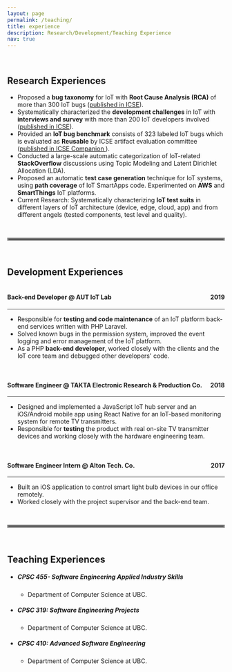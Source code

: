 ```yaml
---
layout: page
permalink: /teaching/
title: experience
description: Research/Development/Teaching Experience
nav: true
---
```

  <br> 
  <h2>Research Experiences</h2>
  <ul>
        <li>Proposed a <b>bug taxonomy</b> for IoT with <b>Root Cause Analysis (RCA)</b> of more than 300 IoT bugs (<a href="https://conf.researchr.org/details/icse-2021/icse-2021-papers/67/IoT-Bugs-and-Development-Challenges">published in ICSE</a>).</li>
        <li>Systematically characterized the <b>development challenges</b> in IoT with <b>interviews and survey</b> with more than 200 IoT developers involved (<a href="https://conf.researchr.org/details/icse-2021/icse-2021-papers/67/IoT-Bugs-and-Development-Challenges">published in ICSE</a>).</li>
        <li>Provided an <b>IoT bug benchmark</b> consists of 323 labeled IoT bugs which is evaluated as <b>Reusable</b> by ICSE artifact evaluation committee (<a href="https://conf.researchr.org/details/icse-2021/icse-2021-Artifact-Evaluation/39/IoT-Bugs-and-Development-Challenges">published in ICSE Companion </a>).</li>
        <li>Conducted a large-scale automatic categorization of IoT-related <b>StackOverflow</b> discussions using Topic Modeling and Latent Dirichlet Allocation (LDA).</li>
        <li>Proposed an automatic <b>test case generation</b> technique for IoT systems, using <b>path coverage</b> of IoT SmartApps code. Experimented on <b>AWS</b> and <b>SmartThings</b> IoT platforms.</li>
        <li>Current Research: Systematically characterizing <b>IoT test suits</b> in different layers of IoT architecture (device, edge, cloud, app) and from different angels (tested components, test level and quality).</li>
  </ul>

<br> 
<hr style="border:3px solid gray">
<br> 

<h2><b>Development Experiences</b></h2>
<h4 style="text-align:left;float:left;">Back-end Developer @ AUT IoT Lab</h4> 
<h4 style="text-align:right;float:right;">2019</h4>
<hr style="clear:both;"/>
<ul>
<li>Responsible for <b>testing and code maintenance</b> of an IoT platform back-end services written with PHP Laravel.</li>
<li>Solved known bugs in the permission system, improved the event logging and error management of the IoT platform.</li>
<li>As a PHP <b>back-end developer</b>, worked closely with the clients and the IoT core team and debugged other developers' code.</li>
</ul>

<br>

<h4 style="text-align:left;float:left;">Software Engineer @ TAKTA Electronic Research & Production Co.</h4> 
<h4 style="text-align:right;float:right;">2018</h4>
<hr style="clear:both;"/>
<ul>
    <li>Designed and implemented a JavaScript IoT hub server and an iOS/Android mobile app using React Native for an IoT-based monitoring system for remote TV transmitters.</li>
    <li>Responsible for <b>testing</b> the product with real on-site TV transmitter devices and working closely with the hardware engineering team.</li>
</ul>

<br>

<h4 style="text-align:left;float:left;">Software Engineer Intern @ Alton Tech. Co.</h4> 
<h4 style="text-align:right;float:right;">2017</h4>
<hr style="clear:both;"/>
<ul>
    <li>Built an iOS application to control smart light bulb devices in our office remotely.</li>
    <li>Worked closely with the project supervisor and the back-end team.</li>
</ul>

<br> 
<hr style="border:3px solid gray">
<br> 

  <h2>Teaching Experiences</h2>
  <ul>
    <li> <h5>CPSC 455- <b>Software Engineering Applied Industry Skills</b> </h5></li>
    <ul>
      <li>Department of Computer Science at UBC.</li>
    </ul>
    <li> <h5>CPSC 319: <b>Software Engineering Projects</b></h5></li>
    <ul>
        <li>Department of Computer Science at UBC. </li>
    </ul>
    <li><h5>CPSC 410: <b>Advanced Software Engineering</b></h5></li>
    <ul>
        <li>Department of Computer Science at UBC. </li>
    </ul>
  </ul>